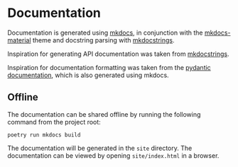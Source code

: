 # Documentation

Documentation is generated using [mkdocs](https://www.mkdocs.org/), in conjunction with the [mkdocs-material](https://squidfunk.github.io/mkdocs-material/) theme and docstring parsing with [mkdocstrings](https://mkdocstrings.github.io/).

Inspiration for generating API documentation was taken from [mkdocstrings](https://mkdocstrings.github.io/recipes/).

Inspiration for documentation formatting was taken from the [pydantic documentation](https://docs.pydantic.dev/latest/), which is also generated using mkdocs. 

## Offline

The documentation can be shared offline by running the following command from the project root:

```
poetry run mkdocs build
```

The documentation will be generated in the `site` directory. The documentation can be viewed by opening `site/index.html` in a browser.

